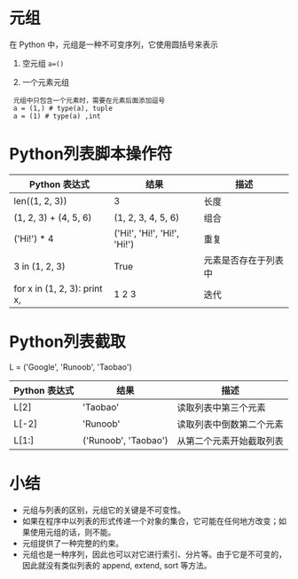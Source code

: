 # 元组

在 Python 中，元组是一种不可变序列，它使用圆括号来表示

1. 空元组
`a=()`

2. 一个元素元组
```
 元组中只包含一个元素时，需要在元素后面添加逗号
 a = (1,) # type(a), tuple
 a = (1) # type(a) ,int
```


# Python列表脚本操作符 #
| Python 表达式 | 结果 | 描述 |
| --- | --- | --- |
| len((1, 2, 3)) | 3 | 长度 |
| (1, 2, 3) + (4, 5, 6) | (1, 2, 3, 4, 5, 6) | 组合 |
| ('Hi!') * 4 | ('Hi!', 'Hi!', 'Hi!', 'Hi!') | 重复 |
| 3 in (1, 2, 3)    | True  | 元素是否存在于列表中 |
| for x in (1, 2, 3): print x, | 1 2 3 | 迭代 |

# Python列表截取 #
L = ('Google', 'Runoob', 'Taobao') 

| Python 表达式 | 结果 | 描述 |
| --- | --- | --- |
| L[2] | 'Taobao' | 读取列表中第三个元素 |
| L[-2] | 'Runoob' | 读取列表中倒数第二个元素 |
| L[1:] | ('Runoob', 'Taobao') | 从第二个元素开始截取列表 |


# 小结 #
- 元组与列表的区别，元组它的关键是不可变性。
- 如果在程序中以列表的形式传递一个对象的集合，它可能在任何地方改变；如果使用元组的话，则不能。
- 元组提供了一种完整的约束。
- 元组也是一种序列，因此也可以对它进行索引、分片等。由于它是不可变的，因此就没有类似列表的 append, extend, sort 等方法。